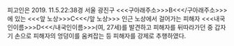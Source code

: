 피고인은 2019. 11.5.22:38경 서울 광진구 <<<구아래주소>>>B<<</구아래주소>>>에 있는 <<<앞 노상>>>C<<</앞 노상>>> 인근 노상에서 걸어가는 피해자 <<<내국인이름>>>D<<</내국인이름>>>(여, 27세)를 발견하고 피해자를 뒤따라가던 중 갑자기 손으로 피해자의 엉덩이를 움켜잡는 등 피해자를 강제로 추행하였다.
